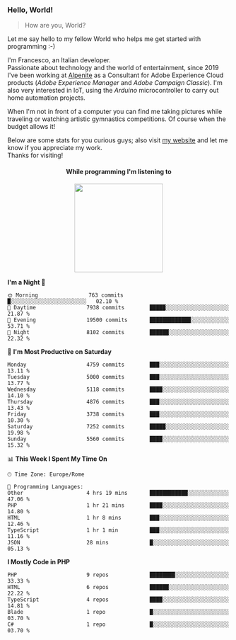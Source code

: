 ### Hello, World!

> How are you, World?

Let me say hello to my fellow World who helps me get started with programming :-)

I'm Francesco, an Italian developer.  
Passionate about technology and the world of entertainment, since 2019 I've been working at [Alpenite](https://www.alpenite.com) as a Consultant for Adobe Experience Cloud products (*Adobe Experience Manager* and *Adobe Campaign Classic*). I'm also very interested in IoT, using the *Arduino* microcontroller to carry out home automation projects.

When I'm not in front of a computer you can find me taking pictures while traveling or watching artistic gymnastics competitions. Of course when the budget allows it!

Below are some stats for you curious guys; also visit [my website](https://www.francescorega.eu) and let me know if you appreciate my work.  
Thanks for visiting!

<div align="center">
  <h4>While programming I'm listening to</h4>
  <a href="https://apps.francescorega.eu/now-playing/11147232609" target="_blank"><img src="https://apps.francescorega.eu/now-playing/11147232609" width="200"></a>
</div>

<!--START_SECTION:waka-->
**I'm a Night 🦉** 

```text
🌞 Morning                763 commits         █░░░░░░░░░░░░░░░░░░░░░░░░   02.10 % 
🌆 Daytime                7938 commits        █████░░░░░░░░░░░░░░░░░░░░   21.87 % 
🌃 Evening                19500 commits       █████████████░░░░░░░░░░░░   53.71 % 
🌙 Night                  8102 commits        ██████░░░░░░░░░░░░░░░░░░░   22.32 % 
```
📅 **I'm Most Productive on Saturday** 

```text
Monday                   4759 commits        ███░░░░░░░░░░░░░░░░░░░░░░   13.11 % 
Tuesday                  5000 commits        ███░░░░░░░░░░░░░░░░░░░░░░   13.77 % 
Wednesday                5118 commits        ████░░░░░░░░░░░░░░░░░░░░░   14.10 % 
Thursday                 4876 commits        ███░░░░░░░░░░░░░░░░░░░░░░   13.43 % 
Friday                   3738 commits        ███░░░░░░░░░░░░░░░░░░░░░░   10.30 % 
Saturday                 7252 commits        █████░░░░░░░░░░░░░░░░░░░░   19.98 % 
Sunday                   5560 commits        ████░░░░░░░░░░░░░░░░░░░░░   15.32 % 
```


📊 **This Week I Spent My Time On** 

```text
🕑︎ Time Zone: Europe/Rome

💬 Programming Languages: 
Other                    4 hrs 19 mins       ████████████░░░░░░░░░░░░░   47.06 % 
PHP                      1 hr 21 mins        ████░░░░░░░░░░░░░░░░░░░░░   14.80 % 
HTML                     1 hr 8 mins         ███░░░░░░░░░░░░░░░░░░░░░░   12.46 % 
TypeScript               1 hr 1 min          ███░░░░░░░░░░░░░░░░░░░░░░   11.16 % 
JSON                     28 mins             █░░░░░░░░░░░░░░░░░░░░░░░░   05.13 % 
```

**I Mostly Code in PHP** 

```text
PHP                      9 repos             ████████░░░░░░░░░░░░░░░░░   33.33 % 
HTML                     6 repos             ██████░░░░░░░░░░░░░░░░░░░   22.22 % 
TypeScript               4 repos             ████░░░░░░░░░░░░░░░░░░░░░   14.81 % 
Blade                    1 repo              █░░░░░░░░░░░░░░░░░░░░░░░░   03.70 % 
C#                       1 repo              █░░░░░░░░░░░░░░░░░░░░░░░░   03.70 % 
```




<!--END_SECTION:waka-->
